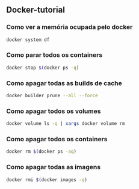 ## Docker-tutorial

### Como ver a memória ocupada pelo docker

```bash
docker system df
```

### Como parar todos os containers

```bash
docker stop $(docker ps -q)
```

### Como apagar todas as builds de cache

```bash
docker builder prune --all --force
```

### Como apagar todos os volumes

```bash
docker volume ls -q | xargs docker volume rm
```

### Como apagar todos os containers

```bash
docker rm $(docker ps -aq)
```

### Como apagar todas as imagens

```bash
docker rmi $(docker images -q)
```
